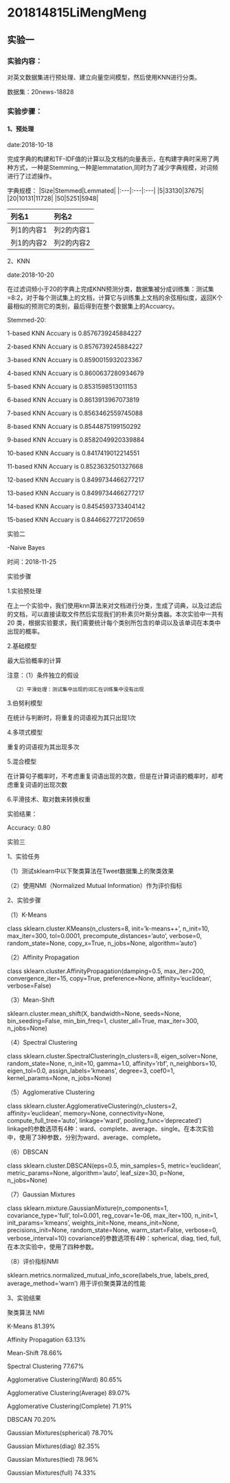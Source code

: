 # 201814815LiMengMeng

## 实验一
### 实验内容：
对英文数据集进行预处理、建立向量空间模型，然后使用KNN进行分类。

数据集：20news-18828
### 实验步骤：
#### 1、预处理
date:2018-10-18

完成字典的构建和TF-IDF值的计算以及文档的向量表示，在构建字典时采用了两种方式，一种是Stemming,一种是lemmatation,同时为了减少字典规模，对词频进行了过滤操作。

字典规模：
|Size|Stemmed|Lemmated|
|:---|:---|:---|
|5|33130|37675|
|20|10131|11728|
|50|5251|5948|

|列名1|列名2|
|:---|:---|
|列1的内容1|列2的内容1|
|列1的内容2|列2的内容2|

2、KNN

date:2018-10-20

在过滤词频小于20的字典上完成KNN预测分类，数据集被分成训练集：测试集=8:2，对于每个测试集上的文档，计算它与训练集上文档的余弦相似度，返回K个最相似的预测它的类别，最后得到在整个数据集上的Accuarcy。


Stemmed-20:

1-based KNN Accuary is 0.8576739245884227

2-based KNN Accuary is 0.8576739245884227

3-based KNN Accuary is 0.8590015932023367

4-based KNN Accuary is 0.8600637280934679

5-based KNN Accuary is 0.8531598513011153

6-based KNN Accuary is 0.8613913967073819

7-based KNN Accuary is 0.8563462559745088

8-based KNN Accuary is 0.8544875199150292

9-based KNN Accuary is 0.8582049920339884

10-based KNN Accuary is 0.8417419012214551

11-based KNN Accuary is 0.8523632501327668

12-based KNN Accuary is 0.8499734466277217

13-based KNN Accuary is 0.8499734466277217

14-based KNN Accuary is 0.8454593733404142

15-based KNN Accuary is 0.8446627721720659


实验二

-Naive Bayes

时间：2018-11-25

实验步骤

1.实验预处理

在上一个实验中，我们使用knn算法来对文档进行分类，生成了词典，以及过滤后的文档，可以直接读取文件然后实现我们的朴素贝叶斯分类器。本次实验中一共有20 类，根据实验要求，我们需要统计每个类别所包含的单词以及该单词在本类中出现的概率。

2.基础模型

最大后验概率的计算

注意：（1）条件独立的假设

      （2）平滑处理：测试集中出现的词汇在训练集中没有出现
      
3.伯努利模型

在统计与判断时，将重复的词语视为其只出现1次

4.多项式模型

重复的词语视为其出现多次

5.混合模型

在计算句子概率时，不考虑重复词语出现的次数，但是在计算词语的概率时，却考虑重复词语的出现次数

6.平滑技术、取对数来转换权重

实验结果：

Accuracy: 0.80

实验三

1、实验任务

（1）测试sklearn中以下聚类算法在Tweet数据集上的聚类效果

（2）使用NMI（Normalized Mutual Information）作为评价指标


2、实验步骤

（1）K-Means

class sklearn.cluster.KMeans(n_clusters=8, init=’k-means++’, n_init=10, max_iter=300, tol=0.0001, precompute_distances=’auto’, verbose=0, random_state=None, copy_x=True, n_jobs=None, algorithm=’auto’)

（2）Affinity Propagation

class sklearn.cluster.AffinityPropagation(damping=0.5, max_iter=200, convergence_iter=15, copy=True, preference=None, affinity=’euclidean’, verbose=False)

（3）Mean-Shift

sklearn.cluster.mean_shift(X, bandwidth=None, seeds=None, bin_seeding=False, min_bin_freq=1, cluster_all=True, max_iter=300, n_jobs=None)

（4）Spectral Clustering

class sklearn.cluster.SpectralClustering(n_clusters=8, eigen_solver=None, random_state=None, n_init=10, gamma=1.0, affinity=’rbf’, n_neighbors=10, eigen_tol=0.0, assign_labels=’kmeans’, degree=3, coef0=1, kernel_params=None, n_jobs=None)

（5）Agglomerative Clustering

class sklearn.cluster.AgglomerativeClustering(n_clusters=2, affinity=’euclidean’, memory=None, connectivity=None, compute_full_tree=’auto’, linkage=’ward’, pooling_func=’deprecated’)
linkage的参数选项有4种：ward、complete、average、single。在本次实验中，使用了3种参数，分别为ward、average、complete。

（6）DBSCAN

class sklearn.cluster.DBSCAN(eps=0.5, min_samples=5, metric=’euclidean’, metric_params=None, algorithm=’auto’, leaf_size=30, p=None, n_jobs=None)

（7）Gaussian Mixtures

class sklearn.mixture.GaussianMixture(n_components=1, covariance_type=’full’, tol=0.001, reg_covar=1e-06, max_iter=100, n_init=1, init_params=’kmeans’, weights_init=None, means_init=None, precisions_init=None, random_state=None, warm_start=False, verbose=0, verbose_interval=10) 
covariance的参数选项有4种：spherical, diag, tied, full, 在本次实验中，使用了四种参数。

（8）评价指标NMI

sklearn.metrics.normalized_mutual_info_score(labels_true, labels_pred, average_method=’warn’)
用于评价聚类算法的性能

3、实验结果

聚类算法	NMI

K-Means	81.39%

Affinity Propagation	63.13%

Mean-Shift	78.66%

Spectral Clustering	77.67%


Agglomerative Clustering(Ward)	80.65%

Agglomerative Clustering(Average)	89.07%

Agglomerative Clustering(Complete)	71.91%

DBSCAN	70.20%

Gaussian Mixtures(spherical)	78.70%

Gaussian Mixtures(diag)	82.35%

Gaussian Mixtures(tied)	78.96%

Gaussian Mixtures(full)	74.33%
